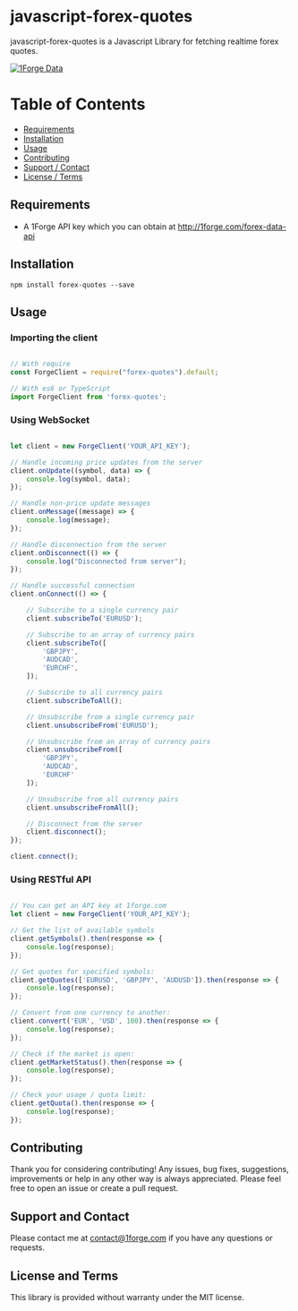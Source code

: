# javascript-forex-quotes

javascript-forex-quotes is a Javascript Library for fetching realtime forex quotes.

<a href="#">![1Forge Data](https://1forge.com/images/1forge.gif)</a>

# Table of Contents

- [Requirements](#requirements)
- [Installation](#installation)
- [Usage](#usage)
- [Contributing](#contributing)
- [Support / Contact](#support-and-contact)
- [License / Terms](#license-and-terms)

## Requirements
* A 1Forge API key which you can obtain at http://1forge.com/forex-data-api

## Installation
```npm install forex-quotes --save```

## Usage

### Importing the client

```javascript

// With require
const ForgeClient = require("forex-quotes").default;

// With es6 or TypeScript
import ForgeClient from 'forex-quotes';

```

### Using WebSocket

```javascript

let client = new ForgeClient('YOUR_API_KEY');

// Handle incoming price updates from the server
client.onUpdate((symbol, data) => {
    console.log(symbol, data);
});

// Handle non-price update messages
client.onMessage((message) => {
    console.log(message);
});

// Handle disconnection from the server
client.onDisconnect(() => {
    console.log("Disconnected from server");
});

// Handle successful connection
client.onConnect(() => {

    // Subscribe to a single currency pair
    client.subscribeTo('EURUSD');

    // Subscribe to an array of currency pairs
    client.subscribeTo([
        'GBPJPY',
        'AUDCAD',
        'EURCHF',
    ]);

    // Subscribe to all currency pairs
    client.subscribeToAll();

    // Unsubscribe from a single currency pair
    client.unsubscribeFrom('EURUSD');

    // Unsubscribe from an array of currency pairs
    client.unsubscribeFrom([
        'GBPJPY',
        'AUDCAD',
        'EURCHF'
    ]);

    // Unsubscribe from all currency pairs
    client.unsubscribeFromAll();

    // Disconnect from the server
    client.disconnect();
});

client.connect();
```

### Using RESTful API
```javascript

// You can get an API key at 1forge.com
let client = new ForgeClient('YOUR_API_KEY');

// Get the list of available symbols
client.getSymbols().then(response => {
    console.log(response);
});

// Get quotes for specified symbols:
client.getQuotes(['EURUSD', 'GBPJPY', 'AUDUSD']).then(response => {
    console.log(response);
});

// Convert from one currency to another:
client.convert('EUR', 'USD', 100).then(response => {
    console.log(response);
});

// Check if the market is open:
client.getMarketStatus().then(response => {
    console.log(response);
});

// Check your usage / quota limit:
client.getQuota().then(response => {
    console.log(response);
});

```
## Contributing
Thank you for considering contributing! Any issues, bug fixes, suggestions, improvements or help in any other way is always appreciated.  Please feel free to open an issue or create a pull request.

## Support and Contact
Please contact me at contact@1forge.com if you have any questions or requests.

## License and Terms
This library is provided without warranty under the MIT license.
